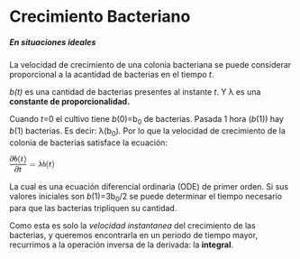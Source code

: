 # Crecimiento Bacteriano

##### En situaciones ideales

La velocidad de crecimiento de una colonia bacteriana se puede considerar proporcional a la acantidad de bacterias en el tiempo *t*.

*b(t)* es una cantidad de bacterias presentes al instante *t*. Y λ es una **constante de proporcionalidad.**

Cuando *t*=0 el cultivo tiene *b*(0)=b<sub>0</sub> de bacterias. Pasada 1 hora (*b*(1)) hay *b*(1) bacterias. Es decir: λ(b<sub>0</sub>). Por lo que la velocidad de crecimiento de la colonia de bacterias satisface la ecuación:

<img src="https://github.com/AlbZamoraBell/SynBio/blob/master/Math/PNGs/eq5.png" height=30>

La cual es una ecuación diferencial ordinaria (ODE) de primer orden. Si sus valores iniciales son *b*(1)=3b<sub>0</sub>/2 se puede determinar el tiempo necesario para que las bacterias tripliquen su cantidad.

Como esta es solo la *velocidad instantanea* del crecimiento de las bacterias, y queremos encontrarla en un periodo de tiempo mayor, recurrimos a la operación inversa de la derivada: la **integral**.
